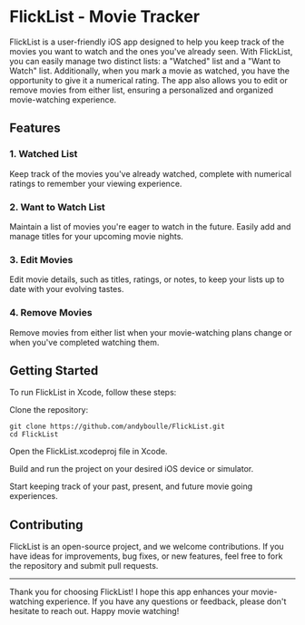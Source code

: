 # FlickList - Movie Tracker

FlickList is a user-friendly iOS app designed to help you keep track of the movies you want to watch and the ones you've already seen. With FlickList, you can easily manage two distinct lists: a "Watched" list and a "Want to Watch" list. Additionally, when you mark a movie as watched, you have the opportunity to give it a numerical rating. The app also allows you to edit or remove movies from either list, ensuring a personalized and organized movie-watching experience.

## Features

### 1. Watched List
Keep track of the movies you've already watched, complete with numerical ratings to remember your viewing experience.

### 2. Want to Watch List
Maintain a list of movies you're eager to watch in the future. Easily add and manage titles for your upcoming movie nights.

### 3. Edit Movies
Edit movie details, such as titles, ratings, or notes, to keep your lists up to date with your evolving tastes.

### 4. Remove Movies
Remove movies from either list when your movie-watching plans change or when you've completed watching them.

## Getting Started

To run FlickList in Xcode, follow these steps:

Clone the repository:
```
git clone https://github.com/andyboulle/FlickList.git
cd FlickList
```
Open the FlickList.xcodeproj file in Xcode.

Build and run the project on your desired iOS device or simulator.

Start keeping track of your past, present, and future movie going experiences.

## Contributing

FlickList is an open-source project, and we welcome contributions. If you have ideas for improvements, bug fixes, or new features, feel free to fork the repository and submit pull requests.

---

Thank you for choosing FlickList! I hope this app enhances your movie-watching experience. If you have any questions or feedback, please don't hesitate to reach out. Happy movie watching!
